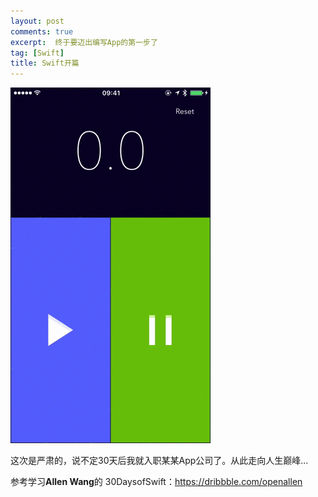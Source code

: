 ```yaml
---
layout: post
comments: true
excerpt:  终于要迈出编写App的第一步了
tag: [Swift]
title: Swift开篇
---
```


![](../images/StopWatch.gif)

这次是严肃的，说不定30天后我就入职某某App公司了。从此走向人生巅峰...

参考学习**Allen Wang**的 30DaysofSwift：https://dribbble.com/openallen

